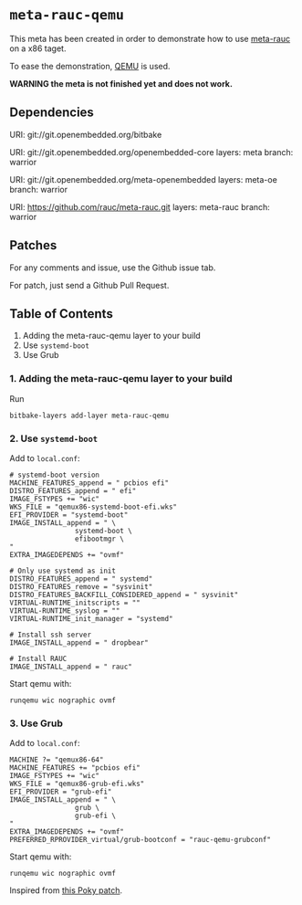 # `meta-rauc-qemu`

This meta has been created in order to demonstrate how to use [meta-rauc](https://github.com/rauc/meta-rauc) on a x86 taget.

To ease the demonstration, [QEMU](https://www.qemu.org/) is used.

**WARNING the meta is not finished yet and does not work.**

## Dependencies

  URI: git://git.openembedded.org/bitbake

  URI: git://git.openembedded.org/openembedded-core
  layers: meta
  branch: warrior

  URI: git://git.openembedded.org/meta-openembedded
  layers: meta-oe
  branch: warrior

  URI: https://github.com/rauc/meta-rauc.git
  layers: meta-rauc
  branch: warrior

## Patches

For any comments and issue, use the Github issue tab.

For patch, just send a Github Pull Request.

## Table of Contents

1. Adding the meta-rauc-qemu layer to your build
2. Use `systemd-boot`
3. Use Grub

### 1. Adding the meta-rauc-qemu layer to your build

Run

	bitbake-layers add-layer meta-rauc-qemu

### 2. Use `systemd-boot`

Add to `local.conf`:

```
# systemd-boot version
MACHINE_FEATURES_append = " pcbios efi"
DISTRO_FEATURES_append = " efi"
IMAGE_FSTYPES += "wic"
WKS_FILE = "qemux86-systemd-boot-efi.wks"
EFI_PROVIDER = "systemd-boot"
IMAGE_INSTALL_append = " \
                systemd-boot \
                efibootmgr \
"
EXTRA_IMAGEDEPENDS += "ovmf"

# Only use systemd as init
DISTRO_FEATURES_append = " systemd"
DISTRO_FEATURES_remove = "sysvinit"
DISTRO_FEATURES_BACKFILL_CONSIDERED_append = " sysvinit"
VIRTUAL-RUNTIME_initscripts = ""
VIRTUAL-RUNTIME_syslog = ""
VIRTUAL-RUNTIME_init_manager = "systemd"

# Install ssh server
IMAGE_INSTALL_append = " dropbear"

# Install RAUC
IMAGE_INSTALL_append = " rauc"
```

Start qemu with:

```
runqemu wic nographic ovmf
```

### 3. Use Grub

Add to `local.conf`:

```
MACHINE ?= "qemux86-64"
MACHINE_FEATURES += "pcbios efi"
IMAGE_FSTYPES += "wic"
WKS_FILE = "qemux86-grub-efi.wks"
EFI_PROVIDER = "grub-efi"
IMAGE_INSTALL_append = " \
                grub \
                grub-efi \
"
EXTRA_IMAGEDEPENDS += "ovmf"
PREFERRED_RPROVIDER_virtual/grub-bootconf = "rauc-qemu-grubconf"
```

Start qemu with:

```
runqemu wic nographic ovmf
```

Inspired from [this Poky patch](https://lists.yoctoproject.org/pipermail/yocto/2018-November/043242.html).

